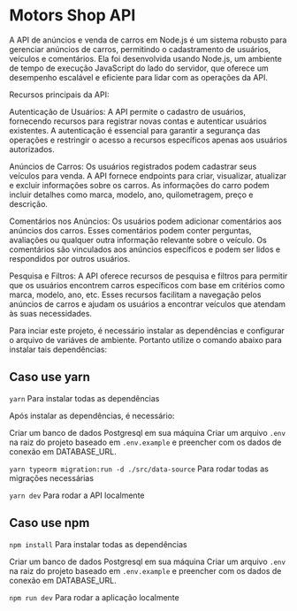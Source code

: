 # Motors Shop API

A API de anúncios e venda de carros em Node.js é um sistema robusto para gerenciar anúncios de carros, permitindo o cadastramento de usuários, veículos e comentários. Ela foi desenvolvida usando Node.js, um ambiente de tempo de execução JavaScript do lado do servidor, que oferece um desempenho escalável e eficiente para lidar com as operações da API.

Recursos principais da API:

Autenticação de Usuários: A API permite o cadastro de usuários, fornecendo recursos para registrar novas contas e autenticar usuários existentes. A autenticação é essencial para garantir a segurança das operações e restringir o acesso a recursos específicos apenas aos usuários autorizados.

Anúncios de Carros: Os usuários registrados podem cadastrar seus veículos para venda. A API fornece endpoints para criar, visualizar, atualizar e excluir informações sobre os carros. As informações do carro podem incluir detalhes como marca, modelo, ano, quilometragem, preço e descrição.

Comentários nos Anúncios: Os usuários podem adicionar comentários aos anúncios dos carros. Esses comentários podem conter perguntas, avaliações ou qualquer outra informação relevante sobre o veículo. Os comentários são vinculados aos anúncios específicos e podem ser lidos e respondidos por outros usuários.

Pesquisa e Filtros: A API oferece recursos de pesquisa e filtros para permitir que os usuários encontrem carros específicos com base em critérios como marca, modelo, ano, etc. Esses recursos facilitam a navegação pelos anúncios de carros e ajudam os usuários a encontrar veículos que atendam às suas necessidades.

Para inciar este projeto, é necessário instalar as dependências e configurar o arquivo de variáves de ambiente. Portanto utilize o comando abaixo para instalar tais dependências:

## Caso use yarn

`yarn` Para instalar todas as dependências

Após instalar as dependências, é necessário:

Criar um banco de dados Postgresql em sua máquina
Criar um arquivo `.env` na raiz do projeto baseado em `.env.example` e preencher com os dados de conexão em DATABASE_URL.

`yarn typeorm migration:run -d ./src/data-source` Para rodar todas as migrações necessárias

`yarn dev` Para rodar a API localmente

## Caso use npm

`npm install` Para instalar todas as dependências

Criar um banco de dados Postgresql em sua máquina
Criar um arquivo `.env` na raiz do projeto baseado em `.env.example` e preencher com os dados de conexão em DATABASE_URL.

`npm run dev` Para rodar a aplicação localmente
